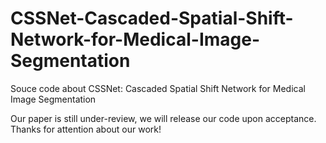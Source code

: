 # CSSNet-Cascaded-Spatial-Shift-Network-for-Medical-Image-Segmentation
Souce code about CSSNet: Cascaded Spatial Shift Network for Medical Image Segmentation

Our paper is still under-review, we will release our code upon acceptance. Thanks for attention about our work!
